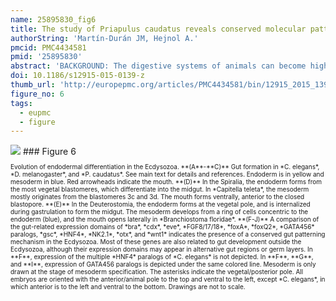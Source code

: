 ```yaml
---
name: 25895830_fig6
title: The study of Priapulus caudatus reveals conserved molecular patterning underlying different gut morphogenesis in the Ecdysozoa.
authorString: 'Martín-Durán JM, Hejnol A.'
pmcid: PMC4434581
pmid: '25895830'
abstract: 'BACKGROUND: The digestive systems of animals can become highly specialized in response to their exploration and occupation of new ecological niches. Although studies on different animals have revealed commonalities in gut formation, the model systems Caenorhabditis elegans and Drosophila melanogaster, which belong to the invertebrate group Ecdysozoa, exhibit remarkable deviations in how their intestines develop. Their morphological and developmental idiosyncrasies have hindered reconstructions of ancestral gut characters for the Ecdysozoa, and limit comparisons with vertebrate models. In this respect, the phylogenetic position, and slow evolving morphological and molecular characters of marine priapulid worms advance them as a key group to decipher evolutionary events that occurred in the lineages leading to C. elegans and D. melanogaster. RESULTS: In the priapulid Priapulus caudatus, the gut consists of an ectodermal foregut and anus, and a mid region of at least partial endodermal origin. The inner gut develops into a 16-cell primordium devoid of visceral musculature, arranged in three mid tetrads and two posterior duplets. The mouth invaginates ventrally and shifts to a terminal anterior position as the ventral anterior ectoderm differentially proliferates. Contraction of the musculature occurs as the head region retracts into the trunk and resolves the definitive larval body plan. Despite obvious developmental differences with C. elegans and D. melanogaster, the expression in P. caudatus of the gut-related candidate genes NK2.1, foxQ2, FGF8/17/18, GATA456, HNF4, wnt1, and evx demonstrate three distinct evolutionarily conserved molecular profiles that correlate with morphologically identified sub-regions of the gut. CONCLUSIONS: The comparative analysis of priapulid development suggests that a midgut formed by a single endodermal population of vegetal cells, a ventral mouth, and the blastoporal origin of the anus are ancestral features in the Ecdysozoa. Our molecular data on P. caudatus reveal a conserved ecdysozoan gut-patterning program and demonstrates that extreme morphological divergence has not been accompanied by major molecular innovations in transcriptional regulators during digestive system evolution in the Ecdysozoa. Our data help us understand the origins of the ecdysozoan body plan, including those of C. elegans and D. melanogaster, and this is critical for comparisons between these two prominent model systems and their vertebrate counterparts.'
doi: 10.1186/s12915-015-0139-z
thumb_url: 'http://europepmc.org/articles/PMC4434581/bin/12915_2015_139_Fig6_HTML.gif'
figure_no: 6
tags:
  - eupmc
  - figure
---
```

<img src='http://europepmc.org/articles/PMC4434581/bin/12915_2015_139_Fig6_HTML.jpg' style='max-height: 300px'>
### Figure 6
<p style='font-size: 10px;'>Evolution of endodermal differentiation in the Ecdysozoa. **(A**-**C)** Gut formation in *C. elegans*, *D. melanogaster*, and *P. caudatus*. See main text for details and references. Endoderm is in yellow and mesoderm in blue. Red arrowheads indicate the mouth. **(D)** In the Spiralia, the endoderm forms from the most vegetal blastomeres, which differentiate into the midgut. In *Capitella teleta*, the mesoderm mostly originates from the blastomeres 3c and 3d. The mouth forms ventrally, anterior to the closed blastopore. **(E)** In the Deuterostomia, the endoderm forms at the vegetal pole, and is internalized during gastrulation to form the midgut. The mesoderm develops from a ring of cells concentric to the endoderm (blue), and the mouth opens laterally in *Branchiostoma floridae*. **(F-J)** A comparison of the gut-related expression domains of *bra*, *cdx*, *eve*, *FGF8/17/18*, *foxA*, *foxQ2*, *GATA456* paralogs, *gsc*, *HNF4*, *NK2.1*, *otx*, and *wnt1* indicates the presence of a conserved gut patterning mechanism in the Ecdysozoa. Most of these genes are also related to gut development outside the Ecdysozoa, although their expression domains may appear in alternative gut regions or germ layers. In **F**, expression of the multiple *HNF4* paralogs of *C. elegans* is not depicted. In **F**, **G**, and **I**, expression of GATA456 paralogs is depicted under the same colored line. Mesoderm is only drawn at the stage of mesoderm specification. The asterisks indicate the vegetal/posterior pole. All embryos are oriented with the anterior/animal pole to the top and ventral to the left, except *C. elegans*, in which anterior is to the left and ventral to the bottom. Drawings are not to scale.</p>